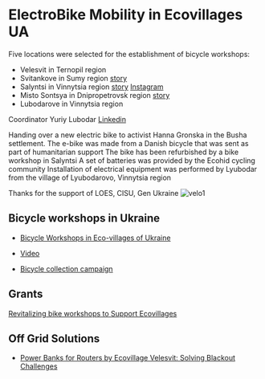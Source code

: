 # ElectroBike Mobility in Ecovillages UA

Five locations were selected for the establishment of bicycle workshops:
- Velesvit in Ternopil region 
- Svitankove in Sumy region [story](https://github.com/maxzalevski/bycicle_workshops/issues/5)
- Salyntsi in Vinnytsia region [story](https://github.com/maxzalevski/bycicle_workshops/issues/4) [Instagram](https://www.instagram.com/veloselo_salinci?igsh=ZzI2ajduOWdoNHNx)
- Misto Sontsya in Dnipropetrovsk region [story](https://github.com/maxzalevski/bycicle_workshops/issues/2)
- Lubodarove in Vinnytsia region

Coordinator Yuriy Lubodar [Linkedin](https://www.linkedin.com/in/ybere) 

Handing over a new electric bike to activist Hanna Gronska in the Busha settlement.
The e-bike was made from a Danish bicycle that was sent as part of humanitarian support
The bike has been refurbished by a bike workshop in Salyntsi
A set of batteries was provided by the Ecohid cycling community 
Installation of electrical equipment was performed by Lyubodar from the village of Lyubodarovo, Vinnytsia region

Thanks for the support of LOES, CISU, Gen Ukraine
![velo1](https://github.com/maxzalevski/bycicle_workshops/assets/132265629/95f88ede-0386-4b64-9bde-03ed73559591)


## Bicycle workshops in Ukraine

- [Bicycle Workshops in Eco-villages of Ukraine](https://medium.com/@rodovidme/bicycle-workshops-in-eco-villages-of-ukraine-94117d03f1c4)

- [Video](https://youtu.be/0XvsJDqC3SA)

- [Bicycle collection campaign](https://greenroad.in.ua/electric-bicycles-for-ua)

## Grants

[Revitalizing bike workshops to Support Ecovillages](https://giveth.io/project/revitalizing-bike-workshops-to-support-ecovillages)

## Off Grid Solutions

- [Power Banks for Routers by Ecovillage Velesvit: Solving Blackout Challenges](https://github.com/maxzalevski/bycicle_workshops/issues/6)
